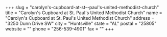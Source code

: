 +++
slug = "carolyn's-cupboard-at-st--paul's-united-methodist-church"
title = "Carolyn's Cupboard at St. Paul's United Methodist Church"
name = "Carolyn's Cupboard at St. Paul's United Methodist Church"
address = "3250 Dunn Drive SW"
city = "Huntsville"
state = "AL"
postal = "25805"
website = ""
phone = "256-539-4901"
fax = ""
+++
